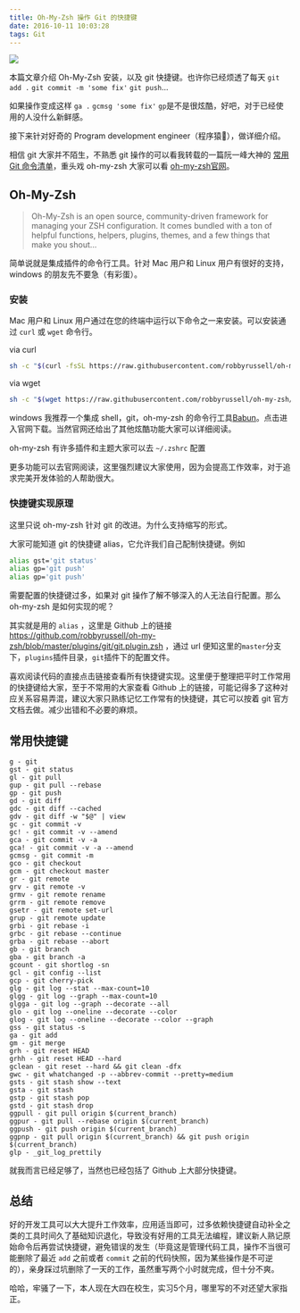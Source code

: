 ```yaml
---
title: Oh-My-Zsh 操作 Git 的快捷键
date: 2016-10-11 10:03:28
tags: Git
---
```


![](/uploads/git-oh-my-zsh1.png)

本篇文章介绍 Oh-My-Zsh 安装，以及 git 快捷键。也许你已经烦透了每天 `git add .` `git commit -m 'some fix'` `git push`...

如果操作变成这样 `ga .` `gcmsg 'some fix'` `gp`是不是很炫酷，好吧，对于已经使用的人没什么新鲜感。

接下来针对好奇的 Program development engineer（程序猿🐒），做详细介绍。

相信 git 大家并不陌生，不熟悉 git 操作的可以看我转载的一篇阮一峰大神的 [常用 Git 命令清单](http://orangexc.xyz/2016/05/25/List-of-commonly-used-Git-commands/)，重头戏 oh-my-zsh 大家可以看 [oh-my-zsh官网](http://ohmyz.sh/)。

<!--more-->

## Oh-My-Zsh

> Oh-My-Zsh is an open source, community-driven framework for managing your ZSH configuration. It comes bundled with a ton of helpful functions, helpers, plugins, themes, and a few things that make you shout...

简单说就是集成插件的命令行工具。针对 Mac 用户和 Linux 用户有很好的支持，windows 的朋友先不要急（有彩蛋）。

### 安装

Mac 用户和 Linux 用户通过在您的终端中运行以下命令之一来安装。可以安装通过 `curl` 或 `wget` 命令行。

via curl

```bash
sh -c "$(curl -fsSL https://raw.githubusercontent.com/robbyrussell/oh-my-zsh/master/tools/install.sh)"
```

via wget

```bash
sh -c "$(wget https://raw.githubusercontent.com/robbyrussell/oh-my-zsh/master/tools/install.sh -O -)"
```

windows 我推荐一个集成 shell，git，oh-my-zsh 的命令行工具[Babun](http://babun.github.io/)。点击进入官网下载。当然官网还给出了其他炫酷功能大家可以详细阅读。

oh-my-zsh 有许多插件和主题大家可以去 `~/.zshrc` 配置

更多功能可以去官网阅读，这里强烈建议大家使用，因为会提高工作效率，对于追求完美开发体验的人帮助很大。

### 快捷键实现原理

这里只说 oh-my-zsh 针对 git 的改进。为什么支持缩写的形式。

大家可能知道 git 的快捷键 alias，它允许我们自己配制快捷键。例如

```bash
alias gst='git status'
alias gp='git push'
alias gp='git push'
```

需要配置的快捷键过多，如果对 git 操作了解不够深入的人无法自行配置。那么 oh-my-zsh 是如何实现的呢？

其实就是用的 `alias` ，这里是 Github 上的链接 https://github.com/robbyrussell/oh-my-zsh/blob/master/plugins/git/git.plugin.zsh ，通过 url 便知这里的`master`分支下，`plugins`插件目录，`git`插件下的配置文件。

喜欢阅读代码的直接点击链接查看所有快捷键实现。这里便于整理把平时工作常用的快捷键给大家，至于不常用的大家查看 Github 上的链接，可能记得多了这种对应关系容易弄混，建议大家只熟练记忆工作常有的快捷键，其它可以按着 git 官方文档去做。减少出错和不必要的麻烦。

## 常用快捷键

```
g - git
gst - git status
gl - git pull
gup - git pull --rebase
gp - git push
gd - git diff
gdc - git diff --cached
gdv - git diff -w "$@" | view
gc - git commit -v
gc! - git commit -v --amend
gca - git commit -v -a
gca! - git commit -v -a --amend
gcmsg - git commit -m
gco - git checkout
gcm - git checkout master
gr - git remote
grv - git remote -v
grmv - git remote rename
grrm - git remote remove
gsetr - git remote set-url
grup - git remote update
grbi - git rebase -i
grbc - git rebase --continue
grba - git rebase --abort
gb - git branch
gba - git branch -a
gcount - git shortlog -sn
gcl - git config --list
gcp - git cherry-pick
glg - git log --stat --max-count=10
glgg - git log --graph --max-count=10
glgga - git log --graph --decorate --all
glo - git log --oneline --decorate --color
glog - git log --oneline --decorate --color --graph
gss - git status -s
ga - git add
gm - git merge
grh - git reset HEAD
grhh - git reset HEAD --hard
gclean - git reset --hard && git clean -dfx
gwc - git whatchanged -p --abbrev-commit --pretty=medium
gsts - git stash show --text
gsta - git stash
gstp - git stash pop
gstd - git stash drop
ggpull - git pull origin $(current_branch)
ggpur - git pull --rebase origin $(current_branch)
ggpush - git push origin $(current_branch)
ggpnp - git pull origin $(current_branch) && git push origin $(current_branch)
glp - _git_log_prettily
```

就我而言已经足够了，当然也已经包括了 Github 上大部分快捷键。

## 总结

好的开发工具可以大大提升工作效率，应用适当即可，过多依赖快捷键自动补全之类的工具时间久了基础知识退化，导致没有好用的工具无法编程，建议新人熟记原始命令后再尝试快捷键，避免错误的发生（毕竟这是管理代码工具，操作不当很可能删除了最近 `add` 之前或者 `commit` 之前的代码快照，因为某些操作是不可逆的），亲身踩过坑删除了一天的工作，虽然重写两个小时就完成，但十分不爽。

哈哈，牢骚了一下，本人现在大四在校生，实习5个月，哪里写的不对还望大家指正。
